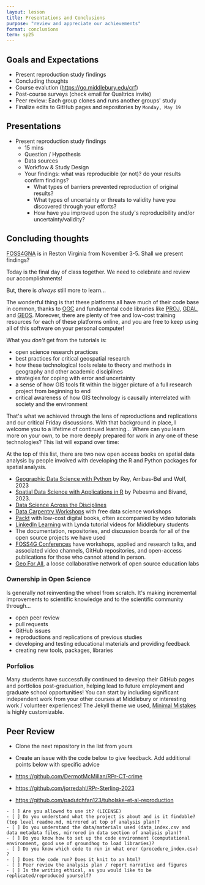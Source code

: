 ```yaml
---
layout: lesson
title: Presentations and Conclusions
purpose: "review and appreciate our achievements"
format: conclusions
term: sp25
---
```


## Goals and Expectations

- Present reproduction study findings
- Concluding thoughts 
- Course evalution (https://go.middlebury.edu/crf)
- Post-course surveys (check email for Qualtrics invite)
- Peer review: Each group clones and runs another groups' study
- Finalize edits to GitHub pages and repositories by `Monday, May 19`

## Presentations

- Present reproduction study findings
  - 15 mins
  - Question / Hypothesis
  - Data sources
  - Workflow & Study Design
  - Your findings: what was reproducible (or not)? do your results confirm findings?
    - What types of barriers prevented reproduction of original results?
    - What types of uncertainty or threats to validity have you discovered through your efforts?
    - How have you improved upon the study's reproducibility and/or uncertainty/validity?

## Concluding thoughts

[FOSS4GNA](https://www.foss4gna.org/) is in Reston Virginia from November 3-5. Shall we present findings?

Today is the final day of class together. We need to celebrate and review our accomplishments!

But, there is *always* still more to learn...

The wonderful thing is that these platforms all have much of their code base in common, thanks to [OGC](https://www.ogc.org/) and fundamental code libraries like [PROJ](https://proj.org), [GDAL](http://gdal.org/), and [GEOS](https://trac.osgeo.org/geos/). Moreover, there are plenty of free and low-cost training resources for each of these platforms online, and you are free to keep using all of this software on your personal computer!

What you *don't* get from the tutorials is:
- open science research practices
- best practices for critical geospatial research
- how these technological tools relate to theory and methods in geography and other academic disciplines
- strategies for coping with error and uncertainty
- a sense of how GIS tools fit within the bigger picture of a full research project from beginning to end
- critical awareness of how GIS technology is causally interrelated with society and the environment

That's what we achieved through the lens of reproductions and replications and our critical Friday discussions. With that background in place, I welcome you to a lifetime of continued learning...
Where can you learn more on your own, to be more deeply prepared for work in any one of these technologies? This list will expand over time:

At the top of this list, there are two new open access books on spatial data analysis by people involved with developing the R and Python packages for spatial analysis.

- [Geographic Data Science with Python](https://geographicdata.science/book/intro.html) by Rey, Arribas-Bel and Wolf, 2023
- [Spatial Data Science with Applications in R](https://r-spatial.org/book/) by Pebesma and Bivand, 2023.
- [Data Science Across the Disciplines](https://opengisci.github.io/dsad25_book/)
- [Data Carpentry Workshops](https://datacarpentry.org/) with free data science workshops
- [Packt](https://www.packtpub.com/) with low-cost digital books, often accompanied by video tutorials
- [LinkedIn Learning](https://go.middlebury.edu/lil/) with Lynda tutorial videos for Middlebury students
- The documentation, repositories, and discussion boards for all of the open source projects we have used
- [FOSS4G Conferences](https://foss4g.org/) have workshops, applied and research talks, and associated video channels, GitHub repositories, and open-access publications for those who cannot attend in person.
- [Geo For All](https://www.osgeo.org/initiatives/geo-for-all/), a loose collaborative network of open source education labs

### Ownership in Open Science

Is generally *not* reinventing the wheel from scratch. It's making incremental improvements to scientific knowledge and to the scientific community through...

- open peer review
- pull requests
- GitHub issues
- reproductions and replications of previous studies
- developing and testing educational materials and providing feedback
- creating new tools, packages, libraries

### Porfolios

Many students have successfully continued to develop their GitHub pages and portfolios post-graduation, helping lead to future employment and graduate school opportunities! You can start by including significant independent work from your other courses at Middlebury or interesting work / volunteer experiences! The Jekyll theme we used, [Minimal Mistakes](https://mmistakes.github.io/minimal-mistakes/) is highly customizable.

## Peer Review

- Clone the next repository in the list from yours
- Create an issue with the code below to give feedback. Add additional points below with specific advice

- https://github.com/DermotMcMillan/RPr-CT-crime
- https://github.com/jorredahl/RPr-Sterling-2023
- https://github.com/padutchfan123/tuholske-et-al-reproduction 

```
- [ ] Are you allowed to use it? (LICENSE)
- [ ] Do you understand what the project is about and is it findable? (top level readme.md, mirrored at top of analysis plan)?
- [ ] Do you understand the data/materials used (data_index.csv and data metadata files, mirrored in data section of analysis plan)?
- [ ] Do you know how to set up the code environment (computational environment, good use of groundhog to load libraries)?
- [ ] Do you know which code to run in what orer (procedure_index.csv) ? 
- [ ] Does the code run? Does it knit to an html?
- [ ] Peer review the analysis plan / report narrative and figures
- [ ] Is the writing ethical, as you would like to be replicated/reproduced yourself?
```